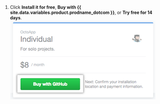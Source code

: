 1. Click **Install it for free**, **Buy with {{ site.data.variables.product.prodname_dotcom }}**, or **Try free for 14 days**.
  ![Buy with {{ site.data.variables.product.prodname_dotcom }} button](/assets/images/help/marketplace/marketplace-buy-with-github-button.png)
